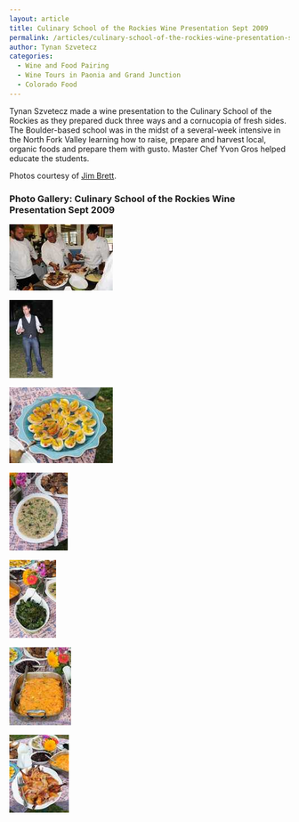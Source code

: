 ```yaml
---
layout: article
title: Culinary School of the Rockies Wine Presentation Sept 2009
permalink: /articles/culinary-school-of-the-rockies-wine-presentation-sept-2009
author: Tynan Szvetecz
categories:
  - Wine and Food Pairing
  - Wine Tours in Paonia and Grand Junction
  - Colorado Food
---
```


<p>Tynan Szvetecz made a wine presentation to the Culinary School of the Rockies as they prepared duck three ways and a
  cornucopia of fresh sides. The Boulder-based school was in the midst of a several-week intensive in the North Fork
  Valley learning how to raise, prepare and harvest local, organic foods and prepare them with gusto. Master Chef Yvon
  Gros helped educate the students.</p>
<p>Photos courtesy of <a href="http://www.slowfoodwesternslope.org/Home.html" target="_blank">Jim Brett</a>.</p>

<h3>Photo Gallery: Culinary School of the Rockies Wine Presentation Sept 2009 </h3>

<p>

<a title="Master Chef Yvon Gros teaching students how to properly prepare duck" href="/images/galleries/d41d8cd98f00b20/793334470266_large.jpg" rel="lightbox[savor]"><img src="/images/galleries/d41d8cd98f00b20/793334470266_small.jpg" class="border top left" alt="Master Chef Yvon Gros teaching students how to properly prepare duck"></a>

<a title="Candidate for Guild Wine Master Tynan Szvetecz discussing what makes the wines of the North Fork Valley unique" href="/images/galleries/d41d8cd98f00b20/908637461250_large.jpg" rel="lightbox[savor]"><img src="/images/galleries/d41d8cd98f00b20/908637461250_small.jpg" class="border top left" alt="Candidate for Guild Wine Master Tynan Szvetecz discussing what makes the wines of the North Fork Valley unique"></a>

<a title="These deviled eggs tasted as good as they looked" href="/images/galleries/d41d8cd98f00b20/1252039782924_large.jpg" rel="lightbox[savor]"><img src="/images/galleries/d41d8cd98f00b20/1252039782924_small.jpg" class="border top left" alt="These deviled eggs tasted as good as they looked"></a>

<a title="Brilliant rissotto " href="/images/galleries/d41d8cd98f00b20/280737655744_large.jpg" rel="lightbox[savor]"><img src="/images/galleries/d41d8cd98f00b20/280737655744_small.jpg" class="border top left" alt="Brilliant rissotto "></a>

<a title="These greens are incredibly good for you, and happened to taste incredibly good" href="/images/galleries/d41d8cd98f00b20/367214889434_large.jpg" rel="lightbox[savor]"><img src="/images/galleries/d41d8cd98f00b20/367214889434_small.jpg" class="border top left" alt="These greens are incredibly good for you, and happened to taste incredibly good"></a>

<a title="Hmm...potatoes...." href="/images/galleries/d41d8cd98f00b20/785814813828_large.jpg" rel="lightbox[savor]"><img src="/images/galleries/d41d8cd98f00b20/785814813828_small.jpg" class="border top left" alt="Hmm...potatoes...."></a>

<a title="Duck" href="/images/galleries/d41d8cd98f00b20/975062097152_large.jpg" rel="lightbox[savor]"><img src="/images/galleries/d41d8cd98f00b20/975062097152_small.jpg" class="border top left" alt="Duck"></a>

</p>
